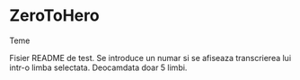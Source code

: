 # ZeroToHero
Teme

Fisier README de test. Se introduce un numar si se afiseaza transcrierea lui intr-o limba selectata.
Deocamdata doar 5 limbi.
